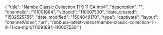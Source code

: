 {
    "title": "Nambe Classic Collection 11 9 11 CA.mp4",
    "description": "",
    "channelid": "111091684",
    "videoid": "110007530",
    "date_created": "1502525755",
    "date_modified": "1504049170",
    "type": "captivate",
    "layout": "channelVideo",
    "url": "\/bbbusa-latest-videos\/nambe-classic-collection-11-9-11-ca-mp4\/111091684-110007530"
}